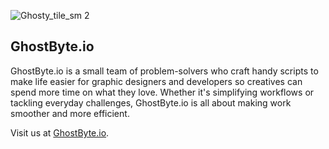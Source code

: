 ![Ghosty_tile_sm 2](https://github.com/GhostByte-io/.github/assets/6352013/b7834b7c-c025-4e92-bcc9-f5ae7c38b3fb)
## GhostByte.io

GhostByte.io is a small team of problem-solvers who craft handy scripts to make life easier for graphic designers and developers so creatives can spend more time on what they love. Whether it's simplifying workflows or tackling everyday challenges, GhostByte.io is all about making work smoother and more efficient.

Visit us at [GhostByte.io](https://www.ghostbyte.io).
